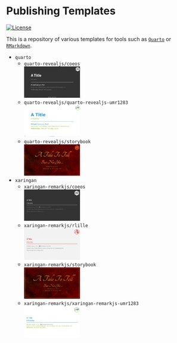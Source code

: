 Publishing Templates
================

<!-- badges: start -->

[![License](https://img.shields.io/github/license/mcanouil/publishing-templates.png)](LICENSE)
<!-- badges: end -->

This is a repository of various templates for tools such as
[`Quarto`](https://quarto.org) or
[`RMarkdown`](https://rmarkdown.rstudio.com/).

-   `quarto`
    -   `quarto-revealjs/coeos`  
        [<img alt="Title slide of `quarto-revealjs/coeos`" src="thumbs/quarto-coeos.png" width="150" />](https://m.canouil.fr/publishing-templates/docs/quarto-coeos.html)
    -   `quarto-revealjs/quarto-revealjs-umr1283`  
        [<img alt="Title slide of `quarto-revealjs/quarto-revealjs-umr1283`" src="thumbs/quarto-umr1283.png" width="150" />](https://m.canouil.fr/publishing-templates/docs/quarto-umr1283.html)
    -   `quarto-revealjs/storybook`  
        [<img alt="Title slide of `quarto-revealjs/storybook`" src="thumbs/quarto-storybook.png" width="150" />](https://m.canouil.fr/publishing-templates/docs/quarto-storybook.html)
-   `xaringan`
    -   `xaringan-remarkjs/coeos`  
        [<img alt="Title slide of `xaringan-remarkjs/coeos`" src="thumbs/xaringan-coeos.png" width="150" />](https://m.canouil.fr/publishing-templates/docs/xaringan-coeos.html)
    -   `xaringan-remarkjs/rlille`  
        [<img alt="Title slide of `xaringan-remarkjs/rlille`" src="thumbs/xaringan-rlille.png" width="150" />](https://m.canouil.fr/publishing-templates/docs/xaringan-rlille.html)
    -   `xaringan-remarkjs/storybook`  
        [<img alt="Title slide of `xaringan-remarkjs/storybook`" src="thumbs/xaringan-storybook.png" width="150" />](https://m.canouil.fr/publishing-templates/docs/xaringan-storybook.html)
    -   `xaringan-remarkjs/xaringan-remarkjs-umr1283`  
        [<img alt="Title slide of `xaringan-remarkjs/xaringan-remarkjs-umr1283`" src="thumbs/xaringan-umr1283.png" width="150" />](https://m.canouil.fr/publishing-templates/docs/xaringan-umr1283.html)
